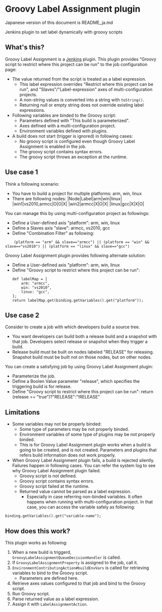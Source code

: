 Groovy Label Assignment plugin
==============================

Japanese version of this document is README_ja.md

Jenkins plugin to set label dynamically with groovy scripts

What's this?
------------

Groovy Label Assignment is a [Jenkins](http://jenkins-ci.org/) plugin.
This plugin provides "Groovy script to restrict where this project can be run" to the job configuration page:

* The value returned from the script is treated as a label expression.
	* This label expression overrides "Restrict where this project can be run", and "Slaves"/"Label-expression" axes of multi-configuration projects.
	* A non-string values is converted into a string with `toString()`.
	* Returning null or empty string does not override existing label expressions.
* Following variables are binded to the Groovy script:
	* Parameters defined with "This build is parameterized".
	* Axes defined with a multi-configuration project.
	* Environment variables defined with plugins.
* A build does not start (trigger is ignored) in following cases:
	* No groovy script is configured even though Groovy Label Assignment is enabled in the job.
	* The groovy script contains syntax errors.
	* The groovy script throws an exception at the runtime.

Use case 1
----------

Think a following scenario:

* You have to build a project for multiple platforms: arm, win, linux
* There are following nodes:
|Node|Label|arm|win|linux|
|win1|vs2010,armcc|O|O|X|
|win2|armcc|X|O|X|
|linux|gcc|X|X|O|

You can manage this by using multi-configuration project as followings:

* Define a User-defined axis "platform": arm, win, linux
* Define a Slaves axis "slave": armcc, vs2010, gcc
* Define "Combination Filter" as following:
```
    (platform == "arm" && slave=="armcc") || (platform == "win" && slave=="vs2010") || (platform == "linux" && slave=="gcc")
```

Groovy Label Assignment plugin provides following alternate solution:

* Define a User-defined axis "platform": arm, win, linux
* Define "Groovy script to restrict where this project can be run":
	```
	def labelMap = [
	    arm: "armcc",
	    win: "vs2010",
	    linux: "gcc",
	];
	return labelMap.get(binding.getVariables().get("platform"));
	```

Use case 2
----------

Consider to create a job with which developers build a source tree.

* You want developers can build both a release build and a snapshot with that job. Developers select release or snapshot when they trigger a build.
* Release build must be built on nodes labeled "RELEASE" for releasing. Snapshot build must be built not on those nodes, but on other nodes.

You can create a satisfying job by using Groovy Label Assignment plugin:

* Parameterize the job.
* Define a Boolen Value parameter "release", which specifies the triggering build is for release.
* Define "Groovy script to restrict where this project can be run":
    return (release == "true")?"RELEASE":"!RELEASE"

Limitations
-----------

* Some variables may not be properly binded:
	* Some type of parameters may be not properly binded.
	* Environment variables of some type of plugins may be not properly binded.
	* This is for Groovy Label Assignment plugin works when a build is going to be created, and is not created. Parameters and plugins that refers build information does not work properly.
* When Groovy Label Assignment plugin fails, a build is rejected silently. Failures happen in following cases. You can refer the system log to see why Groovy Label Assignment plugin failed.
	* Groovy script is not defined.
	* Groovy script contains syntax errors.
	* Groovy script failed at the runtime.
	* Returned value cannot be parsed as a label expression.
		* Especially in case referring non-binded variables. It often happens when running with multi-configuration project. In that case, you can access the variable safely as following:
```
binding.getVariables().get("variable-name");
```

How does this work?
-------------------

This plugin works as following:

1. When a new build is triggerd, `GroovyLabelAssignmentQueueDecisionHandler` is called.
2. If `GroovyLabelAssignmentProperty` is assigned to the job, call it.
3. `EnvironmentContributingAction#buildEnvVars` is called for retrieving variables to bind to the Groovy script.
	* Parameters are defined here.
4. Retrieve axes values configured to that job and bind to the Groovy script.
5. Run Groovy script.
6. Parse returned value as a label expression.
7. Assign it with `LabelAssignmentAction`.
